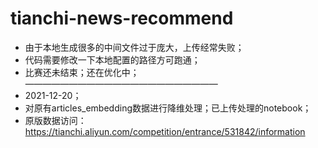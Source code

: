 # tianchi-news-recommend
- 由于本地生成很多的中间文件过于庞大，上传经常失败；
- 代码需要修改一下本地配置的路径方可跑通；
- 比赛还未结束；还在优化中；
——————————————————————
- 2021-12-20；
- 对原有articles_embedding数据进行降维处理；已上传处理的notebook；
- 原版数据访问：https://tianchi.aliyun.com/competition/entrance/531842/information

